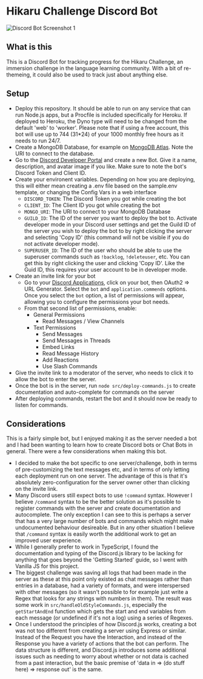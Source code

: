 # Hikaru Challenge Discord Bot

![Discord Bot Screenshot 1](https://user-images.githubusercontent.com/8353666/159935502-f3c67605-53a0-4395-87d6-beb94ee700ad.png)

## What is this
This is a Discord Bot for tracking progress for the Hikaru Challenge, an immersion challenge in the language learning community. With a bit of re-themeing, it could also be used to track just about anything else.

## Setup
- Deploy this repository. It should be able to run on any service that can run Node.js apps, but a Procfile is included specifically for Heroku. If deployed to Heroku, the Dyno type will need to be changed from the default 'web' to 'worker'. Please note that if using a free account, this bot will use up to 744 (31*24) of your 1000 monthly free hours as it needs to run 24/7.
- Create a MongoDB Database, for example on [MongoDB Atlas](https://www.mongodb.com/atlas/database). Note the URI to connect to the database.
- Go to the [Discord Developer Portal](https://discord.com/developers/applications) and create a new Bot. Give it a name, description, and avatar image if you like. Make sure to note the bot's Discord Token and Client ID.
- Create your environent variables. Depending on how you are deploying, this will either mean creating a .env file based on the sample.env template, or changing the Config Vars in a web interface
  - `DISCORD_TOKEN`: The Discord Token you got while creating the bot
  - `CLIENT_ID`: The Client ID you got while creating the bot
  - `MONGO_URI`: The URI to connect to your MongoDB Database
  - `GUILD_ID`: The ID of the server you want to deploy the bot to. Activate developer mode in your Discord user settings and get the Guild ID of the server you wish to deploy the bot to by right clicking the server and selecting 'Copy ID' (this command will not be visible if you do not activate developer mode).
  - `SUPERUSER_ID`: The ID of the user who should be able to use the superuser commands such as `!backlog`, `!deleteuser`, etc. You can get this by right clicking the user and clicking 'Copy ID'. Like the Guid ID, this requires your user account to be in developer mode.
- Create an invite link for your bot
  - Go to your [Discord Applications](https://ptb.discord.com/developers/), click on your bot, then OAuth2 => URL Generator. Select the `bot` and `application.commends` options. Once you select the `bot` option, a list of permissions will appear, allowing you to configure the permissions your bot needs.
  - From that second list of permissions, enable:
    - General Permissions
      - Read Messages / View Channels
    - Text Permissions
      - Send Messages
      - Send Messages in Threads
      - Embed Links
      - Read Message History
      - Add Reactions
      - Use Slash Commands
- Give the invite link to a moderator of the server, who needs to click it to allow the bot to enter the server.
- Once the bot is in the server, run `node src/deploy-commands.js` to create documentation and auto-complete for commands on the server
- After deploying commands, restart the bot and it should now be ready to listen for commands.

## Considerations
This is a fairly simple bot, but I enjoyed making it as the server needed a bot and I had been wanting to learn how to create Discord bots or Chat Bots in general. There were a few considerations when making this bot.
- I decided to make the bot specific to one server/challenge, both in terms of pre-customizing the text messages etc, and in terms of only letting each deployment run on one server. The advantage of this is that it's absolutely zero-configuration for the server owner other than clicking on the invite link.
- Many Discord users still expect bots to use `!command` syntax. However I believe `/command` syntax to be the better solution as it's possible to register commands with the server and create documentation and autocomplete. The only exception I can see to this is perhaps a server that has a very large number of bots and commands which might make undocumented behaviour desireable. But in any other situation I believe that `/command` syntax is easily worth the additional work to get an improved user experience.
- While I generally prefer to work in TypeScript, I found the documentation and typing of the Discord.js library to be lacking for anything that goes beyond the 'Getting Started' guide, so I went with Vanilla JS for this project.
- The biggest challenge was saving all logs that had been made in the server as these at this point only existed as chat messages rather than entries in a database, had a variety of formats, and were interspersed with other messages (so it wasn't possible to for example just write a Regex that looks for any strings with numbers in them). The result was some work in `src/handleOldStyleCommands.js`, especially the `getStartAndEnd` function which gets the start and end variables from each message (or undefined if it's not a log) using a series of Regexes.
- Once I understood the principles of how Discord.js works, creating a bot was not too different from creating a server using Express or similar. Instead of the Request you have the Interaction, and instead of the Response you have a variety of actions that the bot can perform. The data structure is different, and Discord.js introduces some additional issues such as needing to worry about whether or not data is cached from a past interaction, but the basic premise of 'data in => (do stuff here) => response out' is the same.
